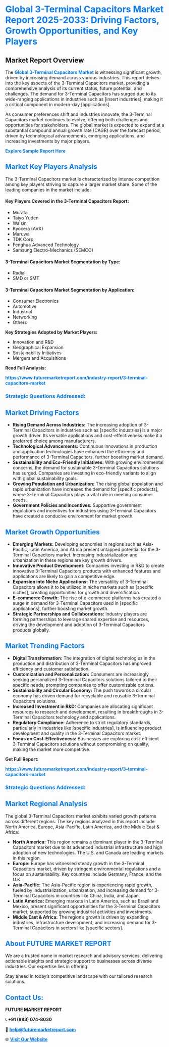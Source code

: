 <h1 style="color: #007BFF;">Global 3-Terminal Capacitors Market Report 2025-2033: Driving Factors, Growth Opportunities, and Key Players</h1>

<section id="overview">
<h2>Market Report Overview</h2>
<p>The <a href="https://www.futuremarketreport.com/industry-report/3-terminal-capacitors-market" style="color: #007BFF; text-decoration: none;"><strong>Global 3-Terminal Capacitors Market</strong></a> is witnessing significant growth, driven by increasing demand across various industries. This report delves into the key aspects of the 3-Terminal Capacitors market, providing a comprehensive analysis of its current status, future potential, and challenges. The demand for 3-Terminal Capacitors has surged due to its wide-ranging applications in industries such as [insert industries], making it a critical component in modern-day [applications].</p>
<p>As consumer preferences shift and industries innovate, the 3-Terminal Capacitors market continues to evolve, offering both challenges and opportunities for stakeholders. The global market is expected to expand at a substantial compound annual growth rate (CAGR) over the forecast period, driven by technological advancements, emerging applications, and increasing investments by major players.</p>
</section>

<section id="overview">
<p><a href="https://www.futuremarketreport.com/request-sample/reportId=75925" style="color: #007BFF; text-decoration: none;"><strong>Explore Sample Report Here</strong></a></p>
</section>

<section id="key-players">
<h2 style="color: #007BFF;">Market Key Players Analysis</h2>
<p>The 3-Terminal Capacitors market is characterized by intense competition among key players striving to capture a larger market share. Some of the leading companies in the market include:</p>
<h4>Key Players Covered in the 3-Terminal Capacitors Report:</h4>
<ul><li>Murata</li><li>Taiyo Yuden</li><li>Walsin</li><li>Kyocera (AVX)</li><li>Maruwa</li><li>TDK Corp</li><li>Fenghua Advanced Technology</li><li>Samsung Electro-Mechanics (SEMCO)</li></ul>
<h4>3-Terminal Capacitors Market Segmentation by Type:</h4>
<ul><li>Radial</li><li>SMD or SMT</li></ul>

<h4>3-Terminal Capacitors Market Segmentation by Application:</h4>
<ul><li>Consumer Electronics</li><li>Automotive</li><li>Industrial</li><li>Networking</li><li>Others</li></ul>
<p><strong>Key Strategies Adopted by Market Players:</strong></p>
<ul>
<li>Innovation and R&D</li>
<li>Geographical Expansion</li>
<li>Sustainability Initiatives</li>
<li>Mergers and Acquisitions</li>
</ul>
</section>

<section>
<p><strong>Read Full Analysis: </strong></p><a href="https://www.futuremarketreport.com/industry-report/3-terminal-capacitors-market" style="color: #007BFF; text-decoration: none;"><strong>https://www.futuremarketreport.com/industry-report/3-terminal-capacitors-market</strong></a>
<h3 style="color: #007BFF;">Strategic Questions Addressed:</h3>
</section>

<section id="driving-factors">
<h2 style="color: #007BFF;">Market Driving Factors</h2>
<ul>
<li><strong>Rising Demand Across Industries:</strong> The increasing adoption of 3-Terminal Capacitors in industries such as [specific industries] is a major growth driver. Its versatile applications and cost-effectiveness make it a preferred choice among manufacturers.</li>
<li><strong>Technological Advancements:</strong> Continuous innovations in production and application technologies have enhanced the efficiency and performance of 3-Terminal Capacitors, further boosting market demand.</li>
<li><strong>Sustainability and Eco-Friendly Initiatives:</strong> With growing environmental concerns, the demand for sustainable 3-Terminal Capacitors solutions has surged. Companies are investing in eco-friendly variants to align with global sustainability goals.</li>
<li><strong>Growing Population and Urbanization:</strong> The rising global population and rapid urbanization have increased the demand for [specific products], where 3-Terminal Capacitors plays a vital role in meeting consumer needs.</li>
<li><strong>Government Policies and Incentives:</strong> Supportive government regulations and incentives for industries using 3-Terminal Capacitors have created a conducive environment for market growth.</li>
</ul>
</section>

<section id="growth-opportunities">
<h2 style="color: #007BFF;">Market Growth Opportunities</h2>
<ul>
<li><strong>Emerging Markets:</strong> Developing economies in regions such as Asia-Pacific, Latin America, and Africa present untapped potential for the 3-Terminal Capacitors market. Increasing industrialization and urbanization in these regions are key growth drivers.</li>
<li><strong>Innovative Product Development:</strong> Companies investing in R&D to create innovative 3-Terminal Capacitors products with enhanced features and applications are likely to gain a competitive edge.</li>
<li><strong>Expansion into Niche Applications:</strong> The versatility of 3-Terminal Capacitors allows it to be utilized in niche markets such as [specific niches], creating opportunities for growth and diversification.</li>
<li><strong>E-commerce Growth:</strong> The rise of e-commerce platforms has created a surge in demand for 3-Terminal Capacitors used in [specific applications], further boosting market growth.</li>
<li><strong>Strategic Partnerships and Collaborations:</strong> Industry players are forming partnerships to leverage shared expertise and resources, driving the development and adoption of 3-Terminal Capacitors products globally.</li>
</ul>
</section>

<section id="trending-factors">
<h2 style="color: #007BFF;">Market Trending Factors</h2>
<ul>
<li><strong>Digital Transformation:</strong> The integration of digital technologies in the production and distribution of 3-Terminal Capacitors has improved efficiency and customer satisfaction.</li>
<li><strong>Customization and Personalization:</strong> Consumers are increasingly seeking personalized 3-Terminal Capacitors solutions tailored to their specific needs, prompting companies to offer customizable options.</li>
<li><strong>Sustainability and Circular Economy:</strong> The push towards a circular economy has driven demand for recyclable and reusable 3-Terminal Capacitors solutions.</li>
<li><strong>Increased Investment in R&D:</strong> Companies are allocating significant resources to research and development, resulting in breakthroughs in 3-Terminal Capacitors technology and applications.</li>
<li><strong>Regulatory Compliance:</strong> Adherence to strict regulatory standards, particularly in industries like [specific industries], is influencing product development and quality in the 3-Terminal Capacitors market.</li>
<li><strong>Focus on Cost-Effectiveness:</strong> Businesses are exploring cost-efficient 3-Terminal Capacitors solutions without compromising on quality, making the market more competitive.</li>
</ul>
</section>

<section>
<p><strong>Get Full Report: </strong></p><a href="https://www.futuremarketreport.com/industry-report/3-terminal-capacitors-market" style="color: #007BFF; text-decoration: none;"><strong>https://www.futuremarketreport.com/industry-report/3-terminal-capacitors-market</strong></a>
<h3 style="color: #007BFF;">Strategic Questions Addressed:</h3>
</section>


<section id="regional-analysis">
<h2 style="color: #007BFF;">Market Regional Analysis</h2>
<p>The global 3-Terminal Capacitors market exhibits varied growth patterns across different regions. The key regions analyzed in this report include North America, Europe, Asia-Pacific, Latin America, and the Middle East & Africa:</p>
<ul>
<li><strong>North America:</strong> This region remains a dominant player in the 3-Terminal Capacitors market due to its advanced industrial infrastructure and high adoption of new technologies. The U.S. and Canada are leading markets in this region.</li>
<li><strong>Europe:</strong> Europe has witnessed steady growth in the 3-Terminal Capacitors market, driven by stringent environmental regulations and a focus on sustainability. Key countries include Germany, France, and the U.K.</li>
<li><strong>Asia-Pacific:</strong> The Asia-Pacific region is experiencing rapid growth, fueled by industrialization, urbanization, and increasing demand for 3-Terminal Capacitors in countries like China, India, and Japan.</li>
<li><strong>Latin America:</strong> Emerging markets in Latin America, such as Brazil and Mexico, present significant opportunities for the 3-Terminal Capacitors market, supported by growing industrial activities and investments.</li>
<li><strong>Middle East & Africa:</strong> The region’s growth is driven by expanding industries, infrastructure development, and increasing demand for 3-Terminal Capacitors in sectors like [specific sectors].</li>
</ul>
</section>

<footer>
<h2 style="color: #007BFF;">About FUTURE MARKET REPORT</h2>
<p>We are a trusted name in market research and advisory services, delivering actionable insights and strategic support to businesses across diverse industries. Our expertise lies in offering:</p>

<p>Stay ahead in today’s competitive landscape with our tailored research solutions.</p>

<h2 style="color: #007BFF;">Contact Us:</h2>
<p><strong>FUTURE MARKET REPORT</strong></p>
<p>📞 <strong>+91 (883) 074-8030</strong></p>
<p>📧 <strong><a href="mailto:help@futuremarketreport.com" style="color: #007BFF;">help@futuremarketreport.com</a></strong></p>
<p>🌐 <strong><a href="https://www.futuremarketreport.com/" style="color: #007BFF;">Visit Our Website</a></strong></p>
</footer>